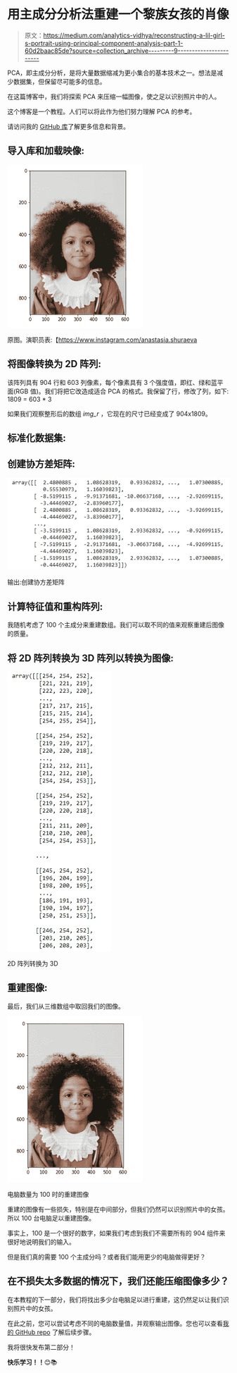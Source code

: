 # 用主成分分析法重建一个黎族女孩的肖像

> 原文：<https://medium.com/analytics-vidhya/reconstructing-a-lil-girl-s-portrait-using-principal-component-analysis-part-1-60d2baac85de?source=collection_archive---------9----------------------->

PCA，即主成分分析，是将大量数据缩减为更小集合的基本技术之一。想法是减少数据集，但保留尽可能多的信息。

在这篇博客中，我们将探索 PCA 来压缩一幅图像，使之足以识别照片中的人。

这个博客是一个教程。人们可以将此作为他们努力理解 PCA 的参考。

请访问我的 [GitHub 库](https://github.com/AnneDroidd/studious-carnival/blob/main/PCA_Attempt3-Copy1.ipynb)了解更多信息和背景。

## 导入库和加载映像:

![](img/374d3e9c01c255629971433410688a9d.png)

原图。演职员表:【https://www.instagram.com/anastasia.shuraeva 

## 将图像转换为 2D 阵列:

该阵列具有 904 行和 603 列像素，每个像素具有 3 个强度值，即红、绿和蓝平面(RGB 值)。我们将把它改造成适合 PCA 的格式。我保留了行，修改了列，如下:
1809 = 603 * 3

如果我们观察整形后的数组 *img_r* ，它现在的尺寸已经变成了 904x1809。

## 标准化数据集:

## 创建协方差矩阵:

![](img/172702d6b8848a17b8ff6874b2991abc.png)

输出:创建协方差矩阵

## 计算特征值和重构阵列:

我随机考虑了 100 个主成分来重建数组。我们可以取不同的值来观察重建后图像的质量。

## 将 2D 阵列转换为 3D 阵列以转换为图像:

![](img/84c8d38b9e2506184676a9e4658c608f.png)

2D 阵列转换为 3D

## 重建图像:

最后，我们从三维数组中取回我们的图像。

![](img/7bbc9ad8068e6dc57602667a2da43777.png)

电脑数量为 100 时的重建图像

重建的图像有一些损失，特别是在中间部分，但我们仍然可以识别照片中的女孩。所以 100 台电脑足以重建图像。

事实上，100 是一个很好的数字，如果我们考虑到我们不需要所有的 904 组件来很好地说明我们的输入。

但是我们真的需要 100 个主成分吗？或者我们能用更少的电脑做得更好？

## 在不损失太多数据的情况下，我们还能压缩图像多少？

在本教程的下一部分，我们将找出多少台电脑足以进行重建，这仍然足以让我们识别照片中的女孩。

在此之前，您可以尝试考虑不同的电脑数量值，并观察输出图像。您也可以查看[我的 GitHub repo](https://github.com/AnneDroidd/studious-carnival/blob/main/PCA_Attempt3-Copy1.ipynb) 了解后续步骤。

我将很快发布第二部分！

**快乐学习！！**😊📚